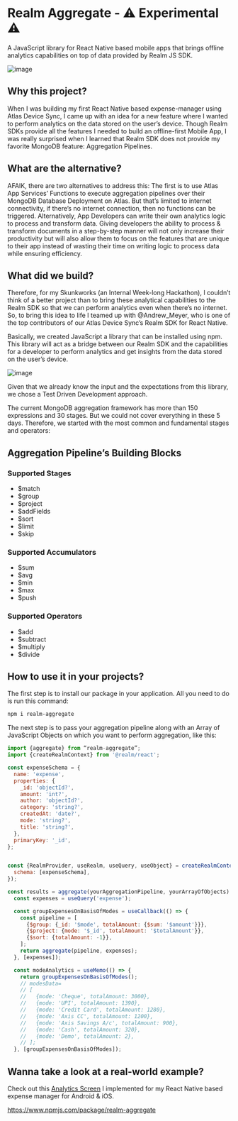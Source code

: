 # Realm Aggregate - ⚠️ Experimental ⚠️
A JavaScript library for React Native based mobile apps that brings offline analytics capabilities on top of data provided by Realm JS SDK. 

![image](https://user-images.githubusercontent.com/27056663/196647313-b439faad-c44b-424c-b613-27c233f861b5.png)

## Why this project?
When I was building my first React Native based expense-manager using Atlas Device Sync, I came up with an idea for a new feature where I wanted to perform analytics on the data stored on the user’s device.
Though Realm SDKs provide all the features I needed to build an offline-first Mobile App, I was really surprised when I learned that Realm SDK does not provide my favorite MongoDB feature: Aggregation Pipelines.

## What are the alternative?
AFAIK, there are two alternatives to address this:
The first is to use Atlas App Services’ Functions to execute aggregation pipelines over their MongoDB Database Deployment on Atlas. But that’s limited to internet connectivity, if there’s no internet connection, then no functions can be triggered.
Alternatively, App Developers can write their own analytics logic to process and transform data. Giving developers the ability to process & transform documents in a step-by-step manner will not only increase their productivity but will also allow them to focus on the features that are unique to their app instead of wasting their time on writing logic to process data while ensuring efficiency.

## What did we build?
Therefore, for my Skunkworks (an Internal Week-long Hackathon), I couldn’t think of a better project than to bring these analytical capabilities to the Realm SDK so that we can perform analytics even when there’s no internet.
So, to bring this idea to life I teamed up with @Andrew_Meyer, who is one of the top contributors of our Atlas Device Sync’s Realm SDK for React Native.

Basically, we created JavaScript a library that can be installed using npm. This library will act as a bridge between our Realm SDK and the capabilities for a developer to perform analytics and get insights from the data stored on the user’s device.

![image](https://user-images.githubusercontent.com/27056663/193196067-d4d1b7c9-1094-43d3-96bd-d3673d7f9f7c.png)

Given that we already know the input and the expectations from this library, we chose a Test Driven Development approach.

The current MongoDB aggregation framework has more than 150 expressions and 30 stages. But we could not cover everything in these 5 days. Therefore, we started with the most common and fundamental stages and operators:

## Aggregation Pipeline’s Building Blocks
### Supported Stages

* $match
* $group
* $project
* $addFields
* $sort
* $limit
* $skip

### Supported Accumulators
* $sum
* $avg
* $min
* $max
* $push

### Supported Operators
* $add 
* $subtract
* $multiply
* $divide

## How to use it in your projects?
The first step is to install our package in your application. All you need to do is run this command:
```bash
npm i realm-aggregate
```
The next step is to pass your aggregation pipeline along with an Array of JavaScript Objects on which you want to perform aggregation, like this:


```javascript
import {aggregate} from “realm-aggregate”;
import {createRealmContext} from '@realm/react';

const expenseSchema = {
  name: 'expense',
  properties: {
    _id: 'objectId?',
    amount: 'int?',
    author: 'objectId?',
    category: 'string?',
    createdAt: 'date?',
    mode: 'string?',
    title: 'string?',
  },
  primaryKey: '_id',
};


const {RealmProvider, useRealm, useQuery, useObject} = createRealmContext({
  schema: [expenseSchema],
});

const results = aggregate(yourAggregationPipeline, yourArrayOfObjects)
  const expenses = useQuery('expense');

  const groupExpensesOnBasisOfModes = useCallback(() => {
    const pipeline = [
      {$group: {_id: '$mode', totalAmount: {$sum: '$amount'}}},
      {$project: {mode: '$_id', totalAmount: '$totalAmount'}},
      {$sort: {totalAmount: -1}},
    ];
    return aggregate(pipeline, expenses);
  }, [expenses]);

  const modeAnalytics = useMemo(() => {
    return groupExpensesOnBasisOfModes();
    // modesData=
    // [
    //   {mode: 'Cheque', totalAmount: 3000},
    //   {mode: 'UPI', totalAmount: 1390},
    //   {mode: 'Credit Card', totalAmount: 1280},
    //   {mode: 'Axis CC', totalAmount: 1200},
    //   {mode: 'Axis Savings A/c', totalAmount: 900},
    //   {mode: 'Cash', totalAmount: 320},
    //   {mode: 'Demo', totalAmount: 2},
    // ];
  }, [groupExpensesOnBasisOfModes]);

```

## Wanna take a look at a real-world example?
Check out this [Analytics Screen](https://github.com/sourabhbagrecha/expengo-mobile/blob/main/screens/Analytics.js) I implemented for my React Native based expense manager for Android & iOS.

https://www.npmjs.com/package/realm-aggregate

